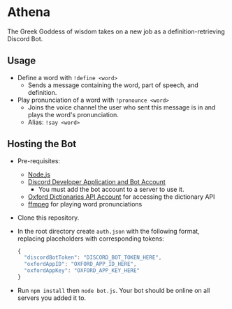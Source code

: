 # Athena
The Greek Goddess of wisdom takes on a new job as a definition-retrieving Discord Bot.

## Usage

- Define a word with `!define <word>`
  - Sends a message containing the word, part of speech, and definition.
- Play pronunciation of a word with `!pronounce <word>`
  - Joins the voice channel the user who sent this message is in and plays the word's pronunciation.
  - Alias: `!say <word>`

## Hosting the Bot

- Pre-requisites:

  - [Node.js](https://nodejs.org/en/)
  - [Discord Developer Application and Bot Account](https://discordapp.com/developers/applications/)
    - You must add the bot account to a server to use it.
  - [Oxford Dictionaries API Account](https://developer.oxforddictionaries.com/) for accessing the dictionary API
  - [ffmpeg](https://ffmpeg.org/) for playing word pronunciations

- Clone this repository.

- In the root directory create `auth.json` with the following format, replacing placeholders with corresponding tokens:

  ```js
  {
    "discordBotToken": "DISCORD_BOT_TOKEN_HERE",
    "oxfordAppID": "OXFORD_APP_ID_HERE",
    "oxfordAppKey": "OXFORD_APP_KEY_HERE"
  }
  ```


- Run `npm install` then `node bot.js`. Your bot should be online on all servers you added it to.
